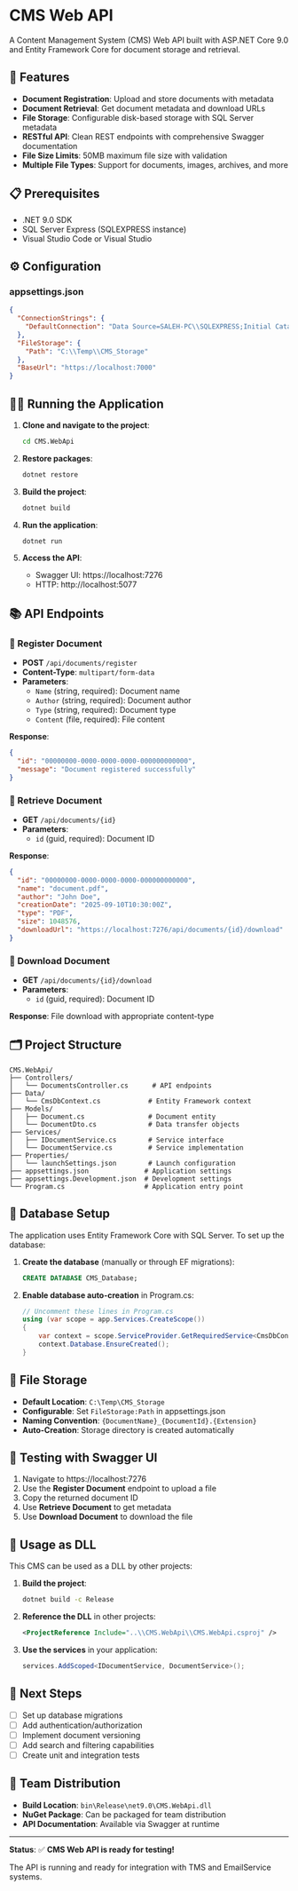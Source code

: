 # CMS Web API

A Content Management System (CMS) Web API built with ASP.NET Core 9.0 and Entity Framework Core for document storage and retrieval.

## 🚀 Features

- **Document Registration**: Upload and store documents with metadata
- **Document Retrieval**: Get document metadata and download URLs
- **File Storage**: Configurable disk-based storage with SQL Server metadata
- **RESTful API**: Clean REST endpoints with comprehensive Swagger documentation
- **File Size Limits**: 50MB maximum file size with validation
- **Multiple File Types**: Support for documents, images, archives, and more

## 📋 Prerequisites

- .NET 9.0 SDK
- SQL Server Express (SQLEXPRESS instance)
- Visual Studio Code or Visual Studio

## ⚙️ Configuration

### appsettings.json
```json
{
  "ConnectionStrings": {
    "DefaultConnection": "Data Source=SALEH-PC\\SQLEXPRESS;Initial Catalog=master;Integrated Security=True;Trust Server Certificate=True;"
  },
  "FileStorage": {
    "Path": "C:\\Temp\\CMS_Storage"
  },
  "BaseUrl": "https://localhost:7000"
}
```

## 🏃‍♂️ Running the Application

1. **Clone and navigate to the project**:
   ```bash
   cd CMS.WebApi
   ```

2. **Restore packages**:
   ```bash
   dotnet restore
   ```

3. **Build the project**:
   ```bash
   dotnet build
   ```

4. **Run the application**:
   ```bash
   dotnet run
   ```

5. **Access the API**:
   - Swagger UI: https://localhost:7276
   - HTTP: http://localhost:5077

## 📚 API Endpoints

### 📄 Register Document
- **POST** `/api/documents/register`
- **Content-Type**: `multipart/form-data`
- **Parameters**:
  - `Name` (string, required): Document name
  - `Author` (string, required): Document author
  - `Type` (string, required): Document type
  - `Content` (file, required): File content

**Response**:
```json
{
  "id": "00000000-0000-0000-0000-000000000000",
  "message": "Document registered successfully"
}
```

### 📄 Retrieve Document
- **GET** `/api/documents/{id}`
- **Parameters**:
  - `id` (guid, required): Document ID

**Response**:
```json
{
  "id": "00000000-0000-0000-0000-000000000000",
  "name": "document.pdf",
  "author": "John Doe",
  "creationDate": "2025-09-10T10:30:00Z",
  "type": "PDF",
  "size": 1048576,
  "downloadUrl": "https://localhost:7276/api/documents/{id}/download"
}
```

### 📄 Download Document
- **GET** `/api/documents/{id}/download`
- **Parameters**:
  - `id` (guid, required): Document ID

**Response**: File download with appropriate content-type

## 🗂️ Project Structure

```
CMS.WebApi/
├── Controllers/
│   └── DocumentsController.cs      # API endpoints
├── Data/
│   └── CmsDbContext.cs            # Entity Framework context
├── Models/
│   ├── Document.cs                # Document entity
│   └── DocumentDto.cs             # Data transfer objects
├── Services/
│   ├── IDocumentService.cs        # Service interface
│   └── DocumentService.cs         # Service implementation
├── Properties/
│   └── launchSettings.json        # Launch configuration
├── appsettings.json              # Application settings
├── appsettings.Development.json  # Development settings
└── Program.cs                    # Application entry point
```

## 🔧 Database Setup

The application uses Entity Framework Core with SQL Server. To set up the database:

1. **Create the database** (manually or through EF migrations):
   ```sql
   CREATE DATABASE CMS_Database;
   ```

2. **Enable database auto-creation** in Program.cs:
   ```csharp
   // Uncomment these lines in Program.cs
   using (var scope = app.Services.CreateScope())
   {
       var context = scope.ServiceProvider.GetRequiredService<CmsDbContext>();
       context.Database.EnsureCreated();
   }
   ```

## 📁 File Storage

- **Default Location**: `C:\Temp\CMS_Storage`
- **Configurable**: Set `FileStorage:Path` in appsettings.json
- **Naming Convention**: `{DocumentName}_{DocumentId}.{Extension}`
- **Auto-Creation**: Storage directory is created automatically

## 🧪 Testing with Swagger UI

1. Navigate to https://localhost:7276
2. Use the **Register Document** endpoint to upload a file
3. Copy the returned document ID
4. Use **Retrieve Document** to get metadata
5. Use **Download Document** to download the file

## 🚀 Usage as DLL

This CMS can be used as a DLL by other projects:

1. **Build the project**:
   ```bash
   dotnet build -c Release
   ```

2. **Reference the DLL** in other projects:
   ```xml
   <ProjectReference Include="..\\CMS.WebApi\\CMS.WebApi.csproj" />
   ```

3. **Use the services** in your application:
   ```csharp
   services.AddScoped<IDocumentService, DocumentService>();
   ```

## 📝 Next Steps

- [ ] Set up database migrations
- [ ] Add authentication/authorization
- [ ] Implement document versioning
- [ ] Add search and filtering capabilities
- [ ] Create unit and integration tests

## 🤝 Team Distribution

- **Build Location**: `bin\Release\net9.0\CMS.WebApi.dll`
- **NuGet Package**: Can be packaged for team distribution
- **API Documentation**: Available via Swagger at runtime

---

**Status**: ✅ **CMS Web API is ready for testing!**

The API is running and ready for integration with TMS and EmailService systems.
